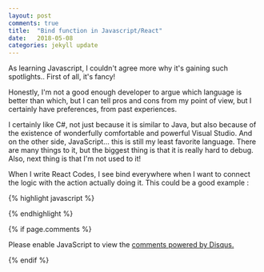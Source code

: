 ```yaml
---
layout: post
comments: true
title:  "Bind function in Javascript/React"
date:   2018-05-08
categories: jekyll update
---
```


As learning Javascript, I couldn't agree more why it's gaining such spotlights..
First of all, it's fancy! 

Honestly, I'm not a good enough developer to argue which language is better than which,
but I can tell pros and cons from my point of view, but I certainly have preferences, from past experiences.

I certainly like C#, not just because it is similar to Java, but also because of the existence of wonderfully comfortable and powerful
 Visual Studio. And on the other side, JavaScript... this is still my least favorite language. There are many things to it,
 but the biggest thing is that it is really hard to debug. Also, next thing is that I'm not used to it!
 
 When I  write React Codes, I see bind everywhere when I want to connect the logic with the action actually doing it.
This could be a good example : 

{% highlight javascript %}
	

{% endhighlight %}


{% if page.comments %} 
<div id="disqus_thread"></div>
<script>

/**
*  RECOMMENDED CONFIGURATION VARIABLES: EDIT AND UNCOMMENT THE SECTION BELOW TO INSERT DYNAMIC VALUES FROM YOUR PLATFORM OR CMS.
*  LEARN WHY DEFINING THESE VARIABLES IS IMPORTANT: https://disqus.com/admin/universalcode/#configuration-variables*/
/*
var disqus_config = function () {
this.page.url = PAGE_URL;  // Replace PAGE_URL with your page's canonical URL variable
this.page.identifier = PAGE_IDENTIFIER; // Replace PAGE_IDENTIFIER with your page's unique identifier variable
};
*/
(function() { // DON'T EDIT BELOW THIS LINE
var d = document, s = d.createElement('script');
s.src = 'https://https-jinmc-github-io-programmingtips.disqus.com/embed.js';
s.setAttribute('data-timestamp', +new Date());
(d.head || d.body).appendChild(s);
})();
</script>
<noscript>Please enable JavaScript to view the <a href="https://disqus.com/?ref_noscript">comments powered by Disqus.</a></noscript>
                            

 {% endif %}